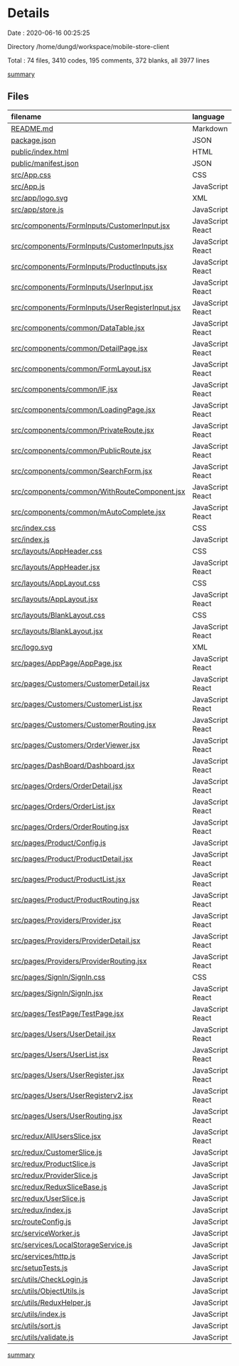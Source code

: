 # Details

Date : 2020-06-16 00:25:25

Directory /home/dungd/workspace/mobile-store-client

Total : 74 files,  3410 codes, 195 comments, 372 blanks, all 3977 lines

[summary](results.md)

## Files
| filename | language | code | comment | blank | total |
| :--- | :--- | ---: | ---: | ---: | ---: |
| [README.md](/README.md) | Markdown | 37 | 0 | 32 | 69 |
| [package.json](/package.json) | JSON | 54 | 0 | 1 | 55 |
| [public/index.html](/public/index.html) | HTML | 20 | 23 | 1 | 44 |
| [public/manifest.json](/public/manifest.json) | JSON | 25 | 0 | 1 | 26 |
| [src/App.css](/src/App.css) | CSS | 35 | 0 | 7 | 42 |
| [src/App.js](/src/App.js) | JavaScript | 23 | 0 | 4 | 27 |
| [src/app/logo.svg](/src/app/logo.svg) | XML | 42 | 1 | 0 | 43 |
| [src/app/store.js](/src/app/store.js) | JavaScript | 21 | 0 | 3 | 24 |
| [src/components/FormInputs/CustomerInput.jsx](/src/components/FormInputs/CustomerInput.jsx) | JavaScript React | 77 | 0 | 4 | 81 |
| [src/components/FormInputs/CustomerInputs.jsx](/src/components/FormInputs/CustomerInputs.jsx) | JavaScript React | 85 | 0 | 3 | 88 |
| [src/components/FormInputs/ProductInputs.jsx](/src/components/FormInputs/ProductInputs.jsx) | JavaScript React | 132 | 0 | 3 | 135 |
| [src/components/FormInputs/UserInput.jsx](/src/components/FormInputs/UserInput.jsx) | JavaScript React | 61 | 0 | 5 | 66 |
| [src/components/FormInputs/UserRegisterInput.jsx](/src/components/FormInputs/UserRegisterInput.jsx) | JavaScript React | 76 | 0 | 6 | 82 |
| [src/components/common/DataTable.jsx](/src/components/common/DataTable.jsx) | JavaScript React | 159 | 0 | 7 | 166 |
| [src/components/common/DetailPage.jsx](/src/components/common/DetailPage.jsx) | JavaScript React | 75 | 1 | 8 | 84 |
| [src/components/common/FormLayout.jsx](/src/components/common/FormLayout.jsx) | JavaScript React | 33 | 0 | 4 | 37 |
| [src/components/common/IF.jsx](/src/components/common/IF.jsx) | JavaScript React | 11 | 0 | 4 | 15 |
| [src/components/common/LoadingPage.jsx](/src/components/common/LoadingPage.jsx) | JavaScript React | 19 | 0 | 2 | 21 |
| [src/components/common/PrivateRoute.jsx](/src/components/common/PrivateRoute.jsx) | JavaScript React | 15 | 5 | 3 | 23 |
| [src/components/common/PublicRoute.jsx](/src/components/common/PublicRoute.jsx) | JavaScript React | 20 | 2 | 3 | 25 |
| [src/components/common/SearchForm.jsx](/src/components/common/SearchForm.jsx) | JavaScript React | 101 | 1 | 8 | 110 |
| [src/components/common/WithRouteComponent.jsx](/src/components/common/WithRouteComponent.jsx) | JavaScript React | 20 | 0 | 4 | 24 |
| [src/components/common/mAutoComplete.jsx](/src/components/common/mAutoComplete.jsx) | JavaScript React | 20 | 0 | 2 | 22 |
| [src/index.css](/src/index.css) | CSS | 12 | 0 | 2 | 14 |
| [src/index.js](/src/index.js) | JavaScript | 18 | 3 | 3 | 24 |
| [src/layouts/AppHeader.css](/src/layouts/AppHeader.css) | CSS | 12 | 0 | 3 | 15 |
| [src/layouts/AppHeader.jsx](/src/layouts/AppHeader.jsx) | JavaScript React | 43 | 0 | 5 | 48 |
| [src/layouts/AppLayout.css](/src/layouts/AppLayout.css) | CSS | 17 | 0 | 6 | 23 |
| [src/layouts/AppLayout.jsx](/src/layouts/AppLayout.jsx) | JavaScript React | 81 | 0 | 6 | 87 |
| [src/layouts/BlankLayout.css](/src/layouts/BlankLayout.css) | CSS | 12 | 0 | 3 | 15 |
| [src/layouts/BlankLayout.jsx](/src/layouts/BlankLayout.jsx) | JavaScript React | 15 | 0 | 3 | 18 |
| [src/logo.svg](/src/logo.svg) | XML | 1 | 0 | 1 | 2 |
| [src/pages/AppPage/AppPage.jsx](/src/pages/AppPage/AppPage.jsx) | JavaScript React | 48 | 0 | 2 | 50 |
| [src/pages/Customers/CustomerDetail.jsx](/src/pages/Customers/CustomerDetail.jsx) | JavaScript React | 104 | 4 | 12 | 120 |
| [src/pages/Customers/CustomerList.jsx](/src/pages/Customers/CustomerList.jsx) | JavaScript React | 62 | 1 | 7 | 70 |
| [src/pages/Customers/CustomerRouting.jsx](/src/pages/Customers/CustomerRouting.jsx) | JavaScript React | 42 | 0 | 3 | 45 |
| [src/pages/Customers/OrderViewer.jsx](/src/pages/Customers/OrderViewer.jsx) | JavaScript React | 10 | 0 | 2 | 12 |
| [src/pages/DashBoard/Dashboard.jsx](/src/pages/DashBoard/Dashboard.jsx) | JavaScript React | 8 | 0 | 3 | 11 |
| [src/pages/Orders/OrderDetail.jsx](/src/pages/Orders/OrderDetail.jsx) | JavaScript React | 264 | 10 | 20 | 294 |
| [src/pages/Orders/OrderList.jsx](/src/pages/Orders/OrderList.jsx) | JavaScript React | 33 | 0 | 2 | 35 |
| [src/pages/Orders/OrderRouting.jsx](/src/pages/Orders/OrderRouting.jsx) | JavaScript React | 24 | 0 | 3 | 27 |
| [src/pages/Product/Config.js](/src/pages/Product/Config.js) | JavaScript | 7 | 0 | 1 | 8 |
| [src/pages/Product/ProductDetail.jsx](/src/pages/Product/ProductDetail.jsx) | JavaScript React | 76 | 4 | 10 | 90 |
| [src/pages/Product/ProductList.jsx](/src/pages/Product/ProductList.jsx) | JavaScript React | 70 | 2 | 6 | 78 |
| [src/pages/Product/ProductRouting.jsx](/src/pages/Product/ProductRouting.jsx) | JavaScript React | 42 | 0 | 2 | 44 |
| [src/pages/Providers/Provider.jsx](/src/pages/Providers/Provider.jsx) | JavaScript React | 59 | 1 | 5 | 65 |
| [src/pages/Providers/ProviderDetail.jsx](/src/pages/Providers/ProviderDetail.jsx) | JavaScript React | 118 | 4 | 7 | 129 |
| [src/pages/Providers/ProviderRouting.jsx](/src/pages/Providers/ProviderRouting.jsx) | JavaScript React | 42 | 0 | 5 | 47 |
| [src/pages/SignIn/SignIn.css](/src/pages/SignIn/SignIn.css) | CSS | 0 | 0 | 1 | 1 |
| [src/pages/SignIn/SignIn.jsx](/src/pages/SignIn/SignIn.jsx) | JavaScript React | 77 | 0 | 8 | 85 |
| [src/pages/TestPage/TestPage.jsx](/src/pages/TestPage/TestPage.jsx) | JavaScript React | 40 | 0 | 5 | 45 |
| [src/pages/Users/UserDetail.jsx](/src/pages/Users/UserDetail.jsx) | JavaScript React | 73 | 50 | 11 | 134 |
| [src/pages/Users/UserList.jsx](/src/pages/Users/UserList.jsx) | JavaScript React | 49 | 1 | 7 | 57 |
| [src/pages/Users/UserRegister.jsx](/src/pages/Users/UserRegister.jsx) | JavaScript React | 56 | 7 | 8 | 71 |
| [src/pages/Users/UserRegisterv2.jsx](/src/pages/Users/UserRegisterv2.jsx) | JavaScript React | 35 | 1 | 2 | 38 |
| [src/pages/Users/UserRouting.jsx](/src/pages/Users/UserRouting.jsx) | JavaScript React | 45 | 0 | 3 | 48 |
| [src/redux/AllUsersSlice.jsx](/src/redux/AllUsersSlice.jsx) | JavaScript React | 32 | 2 | 4 | 38 |
| [src/redux/CustomerSlice.js](/src/redux/CustomerSlice.js) | JavaScript | 61 | 3 | 5 | 69 |
| [src/redux/ProductSlice.js](/src/redux/ProductSlice.js) | JavaScript | 53 | 6 | 6 | 65 |
| [src/redux/ProviderSlice.js](/src/redux/ProviderSlice.js) | JavaScript | 119 | 7 | 14 | 140 |
| [src/redux/ReduxSliceBase.js](/src/redux/ReduxSliceBase.js) | JavaScript | 119 | 1 | 11 | 131 |
| [src/redux/UserSlice.js](/src/redux/UserSlice.js) | JavaScript | 62 | 6 | 6 | 74 |
| [src/redux/index.js](/src/redux/index.js) | JavaScript | 3 | 0 | 0 | 3 |
| [src/routeConfig.js](/src/routeConfig.js) | JavaScript | 2 | 0 | 2 | 4 |
| [src/serviceWorker.js](/src/serviceWorker.js) | JavaScript | 94 | 31 | 13 | 138 |
| [src/services/LocalStorageService.js](/src/services/LocalStorageService.js) | JavaScript | 26 | 6 | 8 | 40 |
| [src/services/http.js](/src/services/http.js) | JavaScript | 20 | 5 | 6 | 31 |
| [src/setupTests.js](/src/setupTests.js) | JavaScript | 1 | 4 | 1 | 6 |
| [src/utils/CheckLogin.js](/src/utils/CheckLogin.js) | JavaScript | 13 | 3 | 4 | 20 |
| [src/utils/ObjectUtils.js](/src/utils/ObjectUtils.js) | JavaScript | 30 | 0 | 5 | 35 |
| [src/utils/ReduxHelper.js](/src/utils/ReduxHelper.js) | JavaScript | 6 | 0 | 2 | 8 |
| [src/utils/index.js](/src/utils/index.js) | JavaScript | 3 | 0 | 1 | 4 |
| [src/utils/sort.js](/src/utils/sort.js) | JavaScript | 8 | 0 | 2 | 10 |
| [src/utils/validate.js](/src/utils/validate.js) | JavaScript | 2 | 0 | 0 | 2 |

[summary](results.md)